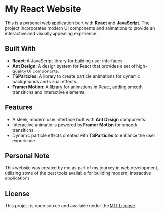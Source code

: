 # My React Website

This is a personal web application built with **React** and **JavaScript**. The project incorporates modern UI components and animations to provide an interactive and visually appealing experience.

## Built With

- **React**: A JavaScript library for building user interfaces.
- **Ant Design**: A design system for React that provides a set of high-quality UI components.
- **TSParticles**: A library to create particle animations for dynamic backgrounds and visual effects.
- **Framer Motion**: A library for animations in React, adding smooth transitions and interactive elements.

## Features

- A sleek, modern user interface built with **Ant Design** components.
- Interactive animations powered by **Framer Motion** for smooth transitions.
- Dynamic particle effects created with **TSParticles** to enhance the user experience.

## Personal Note

This website was created by me as part of my journey in web development, utilizing some of the best tools available for building modern, interactive applications.

## License

This project is open source and available under the [MIT License](LICENSE).
